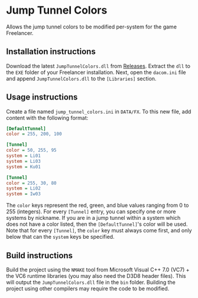 # Jump Tunnel Colors
Allows the jump tunnel colors to be modified per-system for the game Freelancer.

## Installation instructions
Download the latest `JumpTunnelColors.dll` from [Releases](https://github.com/FLHDE/jump-tunnel-colors/releases). Extract the `dll` to the `EXE` folder of your Freelancer installation. Next, open the `dacom.ini` file and append `JumpTunnelColors.dll` to the `[Libraries]` section.

## Usage instructions
Create a file named `jump_tunnel_colors.ini` in `DATA/FX`. To this new file, add content with the following format:
```ini
[DefaultTunnel]
color = 255, 200, 100

[Tunnel]
color = 50, 255, 95
system = Li01
system = Li03
system = Ku01

[Tunnel]
color = 255, 30, 80
system = Li02
system = Iw03
```

The `color` keys represent the red, green, and blue values ranging from 0 to 255 (integers). For every `[Tunnel]` entry, you can specify one or more systems by nickname. If you are in a jump tunnel within a system which does not have a color listed, then the `[DefaultTunnel]`'s color will be used. Note that for every `[Tunnel]`, the `color` key must always come first, and only below that can the `system` keys be specified.

## Build instructions
Build the project using the `NMAKE` tool from Microsoft Visual C++ 7.0 (VC7) + the VC6 runtime libraries (you may also need the D3D8 header files).
This will output the `JumpTunnelColors.dll` file in the `bin` folder.
Building the project using other compilers may require the code to be modified.
